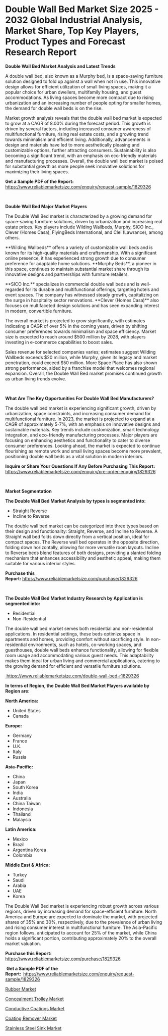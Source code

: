 <p><h1>Double Wall Bed Market Size 2025 - 2032 Global Industrial Analysis, Market Share, Top Key Players, Product Types and Forecast Research Report</h1></p><p><strong>Double Wall Bed Market Analysis and Latest Trends</strong></p>
<p><p>A double wall bed, also known as a Murphy bed, is a space-saving furniture solution designed to fold up against a wall when not in use. This innovative design allows for efficient utilization of small living spaces, making it a popular choice for urban dwellers, multifamily housing, and guest accommodations. As living spaces become more compact due to rising urbanization and an increasing number of people opting for smaller homes, the demand for double wall beds is on the rise.</p><p>Market growth analysis reveals that the double wall bed market is expected to grow at a CAGR of 8.00% during the forecast period. This growth is driven by several factors, including increased consumer awareness of multifunctional furniture, rising real estate costs, and a growing trend towards minimalism and efficient living. Additionally, advancements in design and materials have led to more aesthetically pleasing and customizable options, further attracting consumers. Sustainability is also becoming a significant trend, with an emphasis on eco-friendly materials and manufacturing processes. Overall, the double wall bed market is poised for substantial growth as more people seek innovative solutions for maximizing their living spaces.</p></p>
<p><strong>Get a Sample PDF of the Report:&nbsp;</strong> <a href="https://www.reliablemarketsize.com/enquiry/request-sample/1829326?utm_campaign=2034&utm_medium=2&utm_source=Github&utm_content=ia&utm_term=05022025&utm_id=double-wall-bed">https://www.reliablemarketsize.com/enquiry/request-sample/1829326</a></p>
<p>&nbsp;</p>
<p><strong>Double Wall Bed Major Market Players</strong></p>
<p><p>The Double Wall Bed market is characterized by a growing demand for space-saving furniture solutions, driven by urbanization and increasing real estate prices. Key players include Wilding Wallbeds, Murphy, SICO Inc., Clever (Homes Casa), FlyingBeds International, and Clei (Lawrance), among others.</p><p>**Wilding Wallbeds** offers a variety of customizable wall beds and is known for its high-quality materials and craftsmanship. With a significant online presence, it has experienced strong growth due to consumer preference for adaptable home solutions. **Murphy Beds**, a pioneer in this space, continues to maintain substantial market share through its innovative designs and partnerships with furniture retailers.</p><p>**SICO Inc.** specializes in commercial double wall beds and is well-regarded for its durable and multifunctional offerings, targeting hotels and event spaces. The company has witnessed steady growth, capitalizing on the surge in hospitality sector renovations. **Clever (Homes Casa)** also focuses on multifaceted design solutions and has seen expanding interest in modern, convertible furniture.</p><p>The overall market is projected to grow significantly, with estimates indicating a CAGR of over 5% in the coming years, driven by shifting consumer preferences towards minimalism and space efficiency. Market size is expected to reach around $500 million by 2028, with players investing in e-commerce capabilities to boost sales.</p><p>Sales revenue for selected companies varies; estimates suggest Wilding Wallbeds exceeds $20 million, while Murphy, given its legacy and market penetration, could exceed $50 million. More Space Place has also shown strong performance, aided by a franchise model that welcomes regional expansion. Overall, the Double Wall Bed market promises continued growth as urban living trends evolve.</p></p>
<p>&nbsp;</p>
<p><strong>What Are The Key Opportunities For Double Wall Bed Manufacturers?</strong></p>
<p><p>The double wall bed market is experiencing significant growth, driven by urbanization, space constraints, and increasing consumer demand for multifunctional furniture. In 2023, the market is projected to expand at a CAGR of approximately 5-7%, with an emphasis on innovative designs and sustainable materials. Key trends include customization, smart technology integration, and eco-friendly manufacturing processes. Major players are focusing on enhancing aesthetics and functionality to cater to diverse consumer preferences. Looking ahead, the market is expected to continue flourishing as remote work and small living spaces become more prevalent, positioning double wall beds as a vital solution in modern interiors.</p></p>
<p><strong>Inquire or Share Your Questions If Any Before Purchasing This Report:</strong> <a href="https://www.reliablemarketsize.com/enquiry/pre-order-enquiry/1829326?utm_campaign=2034&utm_medium=2&utm_source=Github&utm_content=ia&utm_term=05022025&utm_id=double-wall-bed">https://www.reliablemarketsize.com/enquiry/pre-order-enquiry/1829326</a></p>
<p>&nbsp;</p>
<p><strong>Market Segmentation</strong></p>
<p><strong>The Double Wall Bed Market Analysis by types is segmented into:</strong></p>
<p><ul><li>Straight Reverse</li><li>Incline to Reverse</li></ul></p>
<p><p>The double wall bed market can be categorized into three types based on their design and functionality: Straight, Reverse, and Incline to Reverse. A Straight wall bed folds down directly from a vertical position, ideal for compact spaces. The Reverse wall bed operates in the opposite direction, folding down horizontally, allowing for more versatile room layouts. Incline to Reverse beds blend features of both designs, providing a slanted folding mechanism that enhances accessibility and aesthetic appeal, making them suitable for various interior styles.</p></p>
<p><strong>Purchase this Report:&nbsp;</strong><a href="https://www.reliablemarketsize.com/purchase/1829326?utm_campaign=2034&utm_medium=2&utm_source=Github&utm_content=ia&utm_term=05022025&utm_id=double-wall-bed">https://www.reliablemarketsize.com/purchase/1829326</a></p>
<p>&nbsp;</p>
<p><strong>The Double Wall Bed Market Industry Research by Application is segmented into:</strong></p>
<p><ul><li>Residential</li><li>Non-Residential</li></ul></p>
<p><p>The double wall bed market serves both residential and non-residential applications. In residential settings, these beds optimize space in apartments and homes, providing comfort without sacrificing style. In non-residential environments, such as hotels, co-working spaces, and guesthouses, double wall beds enhance functionality, allowing for flexible room usage and accommodating various guest needs. This adaptability makes them ideal for urban living and commercial applications, catering to the growing demand for efficient and versatile furniture solutions.</p></p>
<p><a href="https://www.reliablemarketsize.com/double-wall-bed-r1829326?utm_campaign=2034&utm_medium=2&utm_source=Github&utm_content=ia&utm_term=05022025&utm_id=double-wall-bed">&nbsp;https://www.reliablemarketsize.com/double-wall-bed-r1829326</a></p>
<p><strong>In terms of Region, the Double Wall Bed Market Players available by Region are:</strong></p>
<p>
    <p> <strong> North America: </strong>
        <ul>
            <li>United States</li>
            <li>Canada</li>
        </ul>
        </p> 
    <p> <strong> Europe: </strong>
        <ul>
            <li>Germany</li>
            <li>France</li>
            <li>U.K.</li>
            <li>Italy</li>
            <li>Russia</li>
        </ul>
        </p> 
    <p> <strong> Asia-Pacific: </strong>
        <ul>
            <li>China</li>
            <li>Japan</li>
            <li>South Korea</li>
            <li>India</li>
            <li>Australia</li>
            <li>China Taiwan</li>
            <li>Indonesia</li>
            <li>Thailand</li>
            <li>Malaysia</li>
        </ul>
        </p> 
    <p> <strong> Latin America: </strong>
        <ul>
            <li>Mexico</li>
            <li>Brazil</li>
            <li>Argentina Korea</li>
            <li>Colombia</li>
        </ul>
        </p> 
    <p> <strong> Middle East & Africa: </strong>
        <ul>
            <li>Turkey</li>
            <li>Saudi</li>
            <li>Arabia</li>
            <li>UAE</li>
            <li>Korea</li>
        </ul>
    </p>
    </p>
<p><p>The Double Wall Bed market is experiencing robust growth across various regions, driven by increasing demand for space-efficient furniture. North America and Europe are expected to dominate the market, with projected shares of 35% and 30%, respectively, due to the prevalence of urban living and rising consumer interest in multifunctional furniture. The Asia-Pacific region follows, anticipated to account for 25% of the market, while China holds a significant portion, contributing approximately 20% to the overall market valuation.</p></p>
<p><strong>Purchase this Report: </strong><a href="https://www.reliablemarketsize.com/purchase/1829326?utm_campaign=2034&utm_medium=2&utm_source=Github&utm_content=ia&utm_term=05022025&utm_id=double-wall-bed">https://www.reliablemarketsize.com/purchase/1829326</a></p>
<p>&nbsp;<strong>Get a Sample PDF of the Report:&nbsp;&nbsp;</strong><a href="https://www.reliablemarketsize.com/enquiry/request-sample/1829326?utm_campaign=2034&utm_medium=2&utm_source=Github&utm_content=ia&utm_term=05022025&utm_id=double-wall-bed">https://www.reliablemarketsize.com/enquiry/request-sample/1829326</a></p>
<p><strong></strong></p>
<p><p><a href="https://www.linkedin.com/pulse/how-rubber-market-expanding-forecasted-124-cagr-influencers-shfpf?utm_campaign=2034&utm_medium=2&utm_source=Github&utm_content=ia&utm_term=05022025&utm_id=double-wall-bed">Rubber Market</a></p><p><a href="https://github.com/ajayanhaizan/Market-Research-Report-List-1/blob/main/concealment-trolley-market.md?utm_campaign=2034&utm_medium=2&utm_source=Github&utm_content=ia&utm_term=05022025&utm_id=double-wall-bed">Concealment Trolley Market</a></p><p><a href="https://github.com/dailyspunj47/Market-Research-Report-List-1/blob/main/conductive-coatings-market.md?utm_campaign=2034&utm_medium=2&utm_source=Github&utm_content=ia&utm_term=05022025&utm_id=double-wall-bed">Conductive Coatings Market</a></p><p><a href="https://www.linkedin.com/pulse/coating-remover-market-analysis-sizetrends-size-forecast-iurwf?utm_campaign=2034&utm_medium=2&utm_source=Github&utm_content=ia&utm_term=05022025&utm_id=double-wall-bed">Coating Remover Market</a></p><p><a href="https://www.linkedin.com/pulse/stainless-steel-sink-market-overview-regional-outlook-n2hnf?utm_campaign=2034&utm_medium=2&utm_source=Github&utm_content=ia&utm_term=05022025&utm_id=double-wall-bed">Stainless Steel Sink Market</a></p></p>